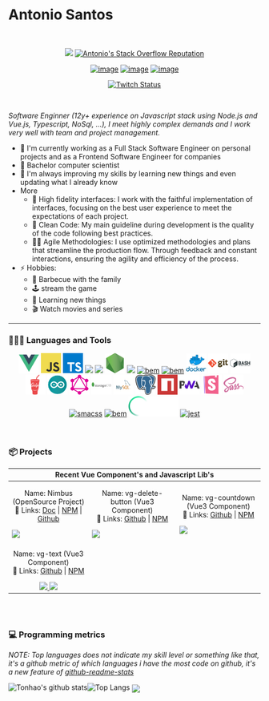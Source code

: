 # Antonio Santos


<br /><div align="center">
  
  ![](https://komarev.com/ghpvc/?username=tonhaosantos&style=flat-square)
  <a href="https://stackoverflow.com/users/1939621/antoniosantos/" title="Antonio's Stack Overflow Reputation"><img alt="Antonio's Stack Overflow Reputation" src="https://img.shields.io/stackexchange/stackoverflow/r/1939621?color=orange&label=reputation&logo=stackoverflow&style=for-the-badge" /></a>
  
  [![image](https://img.shields.io/badge/LinkedIn-0077B5?style=for-the-badge&logo=linkedin&logoColor=white)](https://www.linkedin.com/in/tonhaosantos)
  [![image](https://img.shields.io/badge/Twitter-1DA1F2?style=for-the-badge&logo=twitter&logoColor=white)](https://twitter.com/SantosTonhao/)
  [![image](https://img.shields.io/badge/Instagram-E4405F?style=for-the-badge&logo=instagram&logoColor=white)](https://www.instagram.com/tonhaosantosoficial/)
 
  <a href="https://twitch.tv/tonhaosantos" target="_blank">![Twitch Status](https://img.shields.io/twitch/status/tonhaosantos?style=for-the-badge)</a>
</div><br />

<p><em>Software Enginner (12y+ experience on Javascript stack using Node.js and Vue.js, Typescript, NoSql, ...), I meet highly complex demands and I work very well with team and project management.</em></p>

- 🔭 I'm currently working as a Full Stack Software Engineer on personal projects and as a Frontend Software Engineer for companies
- 🏫 Bachelor computer scientist
- 🌱 I'm always improving my skills by learning new things and even updating what I already know
- More
  - 💍 High fidelity interfaces: I work with the faithful implementation of interfaces, focusing on the best user experience to meet the expectations of each project.
  - 🧹 Clean Code: My main guideline during development is the quality of the code following best practices.
  - 🚴🏽 Agile Methodologies: I use optimized methodologies and plans that streamline the production flow. Through feedback and constant interactions, ensuring the agility and efficiency of the process.
- ⚡ Hobbies:
  - 🍢 Barbecue with the family
  - 🕹️ stream the game
  - 🧠 Learning new things
  - 🎬 Watch movies and series



---
### 👨🏻‍💻 Languages and Tools <br />

<div align="center">
<img height="40" src="https://raw.githubusercontent.com/github/explore/80688e429a7d4ef2fca1e82350fe8e3517d3494d/topics/vue/vue.png">
<img height="40" src="https://raw.githubusercontent.com/github/explore/80688e429a7d4ef2fca1e82350fe8e3517d3494d/topics/javascript/javascript.png">
<img height="40" src="https://raw.githubusercontent.com/github/explore/80688e429a7d4ef2fca1e82350fe8e3517d3494d/topics/typescript/typescript.png">
<img height="40" src="https://cdn.jsdelivr.net/gh/devicons/devicon/icons/html5/html5-original.svg">
<img height="40" src="https://cdn.jsdelivr.net/gh/devicons/devicon/icons/css3/css3-original.svg">
<img height="40" src="https://raw.githubusercontent.com/github/explore/80688e429a7d4ef2fca1e82350fe8e3517d3494d/topics/nodejs/nodejs.png">
<img height="40" src="https://cdn.jsdelivr.net/gh/devicons/devicon/icons/bootstrap/bootstrap-original.svg">
<a href="https://vitejs.dev/" target="_blank"><img height="40" src="https://vitejs.dev/logo.svg" alt="bem"></a>
<a href="https://nuxt.com/" target="_blank"><img height="40" src="https://nuxt.com/assets/design-kit/logo/full-logo-green-light.png" alt="bem"></a>
<img height="40" src="https://raw.githubusercontent.com/github/explore/80688e429a7d4ef2fca1e82350fe8e3517d3494d/topics/docker/docker.png">
<img height="40" src="https://raw.githubusercontent.com/github/explore/80688e429a7d4ef2fca1e82350fe8e3517d3494d/topics/git/git.png">
<img height="40" src="https://raw.githubusercontent.com/github/explore/80688e429a7d4ef2fca1e82350fe8e3517d3494d/topics/bash/bash.png">
<img height="40" src="https://raw.githubusercontent.com/github/explore/80688e429a7d4ef2fca1e82350fe8e3517d3494d/topics/gulp/gulp.png">
<img height="40" src="https://raw.githubusercontent.com/github/explore/80688e429a7d4ef2fca1e82350fe8e3517d3494d/topics/arduino/arduino.png">
<img height="40" src="https://raw.githubusercontent.com/github/explore/e65ef46ef3e7bc457c93622f6a89fe8d3fd131d5/topics/graphql/graphql.png">
<img height="40" src="https://raw.githubusercontent.com/github/explore/80688e429a7d4ef2fca1e82350fe8e3517d3494d/topics/mongodb/mongodb.png">
<img height="40" src="https://raw.githubusercontent.com/github/explore/80688e429a7d4ef2fca1e82350fe8e3517d3494d/topics/mysql/mysql.png">
<img height="40" src="https://raw.githubusercontent.com/github/explore/80688e429a7d4ef2fca1e82350fe8e3517d3494d/topics/postgresql/postgresql.png">
<img height="40" src="https://raw.githubusercontent.com/github/explore/80688e429a7d4ef2fca1e82350fe8e3517d3494d/topics/npm/npm.png">
<img height="40" src="https://raw.githubusercontent.com/github/explore/80688e429a7d4ef2fca1e82350fe8e3517d3494d/topics/pwa/pwa.png">
<img height="40" src="https://raw.githubusercontent.com/github/explore/80688e429a7d4ef2fca1e82350fe8e3517d3494d/topics/storybook/storybook.png">
<img height="40" src="https://raw.githubusercontent.com/github/explore/80688e429a7d4ef2fca1e82350fe8e3517d3494d/topics/sass/sass.png">
<a href="http://smacss.com/" target="_blank"><img height="40" src="http://smacss.com/img/jack-head.png" alt="smacss"></a>
<a href="https://getbem.com/" target="_blank"><img height="40" src="https://storage.googleapis.com/dpw/app/uploads/2020/05/image.png" alt="bem"></a>
<a href="https://www.cypress.io" target="_blank"><img height="40" src="https://github.com/cypress-io/cypress/raw/develop/assets/cypress-logo-dark.png" alt="cypress"></a>
<a href="https://jestjs.io" target="_blank"><img height="40" src="https://github.com/jestjs.png?size=40" alt="jest"></a><br /><br /><br />
</div>

### 📦 Projects <br />
<center>
  <table>
    <thead>
      <tr>
        <th colspan="3">Recent Vue Component's and Javascript Lib's</th>
      </tr>
    <thead/>
    <tbody>
      <tr>
        <td>
          <p style="text-align: center; ">
            Name: Nimbus (OpenSource Project)<br />
            🔗 Links: 
            <a href="https://nimbus.tec.br/" target="_blank">Doc</a> | 
            <a href="https://www.npmjs.com/org/vlalg-nimbus" target="_blank">NPM</a> |
            <a href="https://github.com/VemLavarALoucaGamers/vlalg-nimbus" target="_blank">Github</a> 
          </p>
          <a href="#" target="_blank">
            <img width="320" heigth="100%;" src="https://github.com/TonhaoSantos/TonhaoSantos/assets/12022023/1a2e21a4-7b76-4443-aa07-f5bcb976299d" />
          </a>
        </td>
        <td>
          <p style="text-align: center; ">
            Name: vg-delete-button (Vue3 Component)<br />
            🔗 Links: 
            <a href="https://github.com/VemLavarALoucaGamers/vlalg-frontend-components/tree/main/vue-components/vg-delete-button" target="_blank">Github</a> | 
            <a href="https://www.npmjs.com/package/@vemlavaraloucagamers/vg-delete-button" target="_blank">NPM</a>
          </p>
          <a href="#" target="_blank">
            <img heigth="100%;" src="https://github.com/VemLavarALoucaGamers/vlalg-frontend-components/raw/main/vue-components/vg-delete-button/images/example.gif" />
          </a>
        </td>
        <td>
          <p style="text-align: center;">
            Name: vg-countdown (Vue3 Component)<br />
            🔗 Links: 
            <a href="https://github.com/VemLavarALoucaGamers/vlalg-frontend-components/tree/main/vue-components/vg-countdown" target="_blank">Github</a> | 
            <a href="https://www.npmjs.com/package/@vemlavaraloucagamers/vg-countdown" target="_blank">NPM</a>
          </p>
          <a href="#" target="_blank">
            <img heigth="100%;" src="https://github.com/VemLavarALoucaGamers/vlalg-frontend-components/raw/main/vue-components/vg-countdown/images/example.gif" />
          </a>
        </td>
      </tr>
      <tr>
        <td style="text-align: center;">
          <p>
            Name: vg-text (Vue3 Component)<br />
            🔗 Links: 
            <a href="https://github.com/VemLavarALoucaGamers/vlalg-frontend-components/tree/main/vue-components/vg-text" target="_blank">Github</a> | 
            <a href="https://www.npmjs.com/package/@vemlavaraloucagamers/vg-text" target="_blank">NPM</a>
          </p>
          <a href="#" target="_blank">
            <img width="200" src="https://github.com/VemLavarALoucaGamers/vlalg-frontend-components/raw/main/vue-components/vg-text/images/example.png" />
            <img width="200" src="https://github.com/VemLavarALoucaGamers/vlalg-frontend-components/raw/main/vue-components/vg-text/images/example2.png" />
          </a>
        </td>
        <td>
        </td>
        <td>
        </td>
      </tr>
    </tbody>
  </table>
</center><br /><br />

### 💻 Programming metrics <br />
*NOTE: Top languages does not indicate my skill level or something like that, it's a github metric of which languages i have the most code on github, it's a new feature of [github-readme-stats](https://github.com/anuraghazra/github-readme-stats)*

![Top Langs](https://github-readme-stats.vercel.app/api/top-langs/?username=tonhaosantos&layout=donut)
<a href="https://github.com/tonhaosantos">
  <img align="left" src="https://github-readme-stats.vercel.app/api?username=tonhaosantos&show_icons=true&theme=dracula&line_height=27&v=5&include_all_commits=true" alt="Tonhao's github stats" />
</a>
<a href="https://github.com/VemLavarALoucaGamers/vlalg-frontend-components">
  <img align="center" src="https://github-readme-stats.vercel.app/api/pin/?username=VemLavarALoucaGamers&theme=dracula&repo=vlalg-frontend-components" />
</a>  

